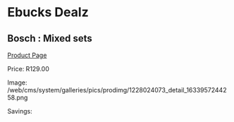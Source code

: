 
# Ebucks Dealz
## Bosch : Mixed sets
[Product Page](https://www.ebucks.com/web/shop/productSelected.do?prodId=1228024073&catId=717324798)

Price: R129.00

Image: /web/cms/system/galleries/pics/prodimg/1228024073_detail_1633957244258.png

Savings: 


	